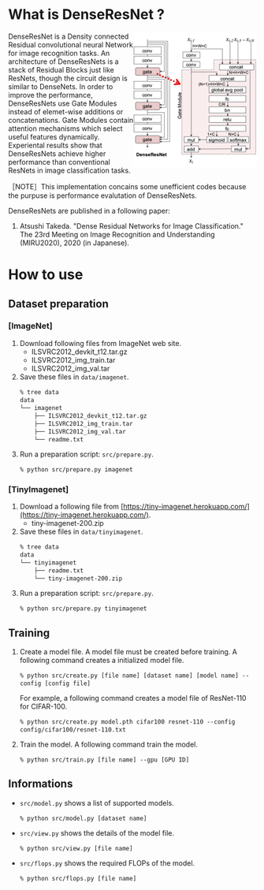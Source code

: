 # What is DenseResNet ?

[<img alt="Architecture of DenseResNets" src="res/architecture.png" width="250px" align="right">](res/architecture.png)

DenseResNet is a Density connected Residual convolutional neural Network for image recognition tasks.
An architecture of DenseResNets is a stack of Residual Blocks just like ResNets, though the circuit design is similar to DenseNets.
In order to improve the performance, DenseResNets use Gate Modules instead of elemet-wise additions or concatenations.
Gate Modules contain attention mechanisms which select useful features dynamically.
Experiental results show that DenseResNets achieve higher performance than conventional ResNets in image classification tasks.

［NOTE］This implementation concains some unefficient codes because the purpuse is performance evalutation of DenseResNets.
<div class="clearfix"></div>

DenseResNets are published in a following paper:
1. Atsushi Takeda. "Dense Residual Networks for Image Classification." The 23rd Meeting on Image Recognition and Understanding (MIRU2020), 2020 (in Japanese).

# How to use
## Dataset preparation
### [ImageNet]
1. Download following files from ImageNet web site.
    - ILSVRC2012_devkit_t12.tar.gz
    - ILSVRC2012_img_train.tar
    - ILSVRC2012_img_val.tar
2. Save these files in `data/imagenet`.
    ```
    % tree data
    data
    └── imagenet
        ├── ILSVRC2012_devkit_t12.tar.gz
        ├── ILSVRC2012_img_train.tar
        ├── ILSVRC2012_img_val.tar
        └── readme.txt
    ```
3. Run a preparation script: `src/prepare.py`.
    ```
    % python src/prepare.py imagenet
    ```

### [TinyImagenet]
1. Download a following file from [https://tiny-imagenet.herokuapp.com/](https://tiny-imagenet.herokuapp.com/).
    - tiny-imagenet-200.zip
2. Save these files in `data/tinyimagenet`.
    ```
    % tree data
    data
    └── tinyimagenet
        ├── readme.txt
        └── tiny-imagenet-200.zip
    ```
3. Run a preparation script: `src/prepare.py`.
    ```
    % python src/prepare.py tinyimagenet
    ```

## Training
1. Create a model file.
    A model file must be created before training. A following command creates a initialized model file.
    ```
    % python src/create.py [file name] [dataset name] [model name] --config [config file]
    ```
    For example, a following command creates a model file of ResNet-110 for CIFAR-100.
    ```
    % python src/create.py model.pth cifar100 resnet-110 --config config/cifar100/resnet-110.txt
    ```
2. Train the model.
    A following command train the model.
    ```
    % python src/train.py [file name] --gpu [GPU ID]
    ```

## Informations
- `src/model.py` shows a list of supported models.
    ```
    % python src/model.py [dataset name]
    ```
- `src/view.py` shows the details of the model file.
    ```
    % python src/view.py [file name]
    ```
- `src/flops.py` shows the required FLOPs of the model.
    ```
    % python src/flops.py [file name]
    ```
